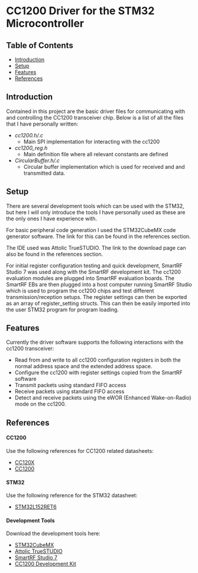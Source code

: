 
CC1200 Driver for the STM32 Microcontroller
===========================================

[//]: # (############################### Table of Contents ############################)
## Table of Contents
- [Introduction](#introduction)
- [Setup](#setup)
- [Features](#features)
- [References](#references)

[//]: # (############################### Introduction ############################)
## Introduction
Contained in this project are the basic driver files for communicating
with and controlling the CC1200 transceiver chip. Below is a list of all the files that I have personally written:

- *cc1200.h/.c*
	- Main SPI implementation for interacting with the cc1200
- *cc1200_reg.h*
	- Main definition file where all relevant constants are defined
- *CircularBuffer.h/.c*
	- Circular buffer implementation which is used for received and
		and transmitted data.

[//]: # (############################### Setup ############################)
## Setup
There are several development tools which can be used with the STM32,
but here I will only introduce the tools I have personally used as
these are the only ones I have experience with.

For basic peripheral code generation I used the STM32CubeMX code
generator software. The link for this can be found in the references section.

The IDE used was Attolic TrueSTUDIO. The link to the download page can
also be found in the references section.

For initial register configuration testing and quick development, SmartRF Studio 7 was used along with the SmartRF development kit. The cc1200 evaluation modules are plugged into SmartRF evaluation boards. The SmartRF EBs are then plugged into a host computer running SmartRF Studio which is used to program the cc1200 chips and test different transmission/reception setups. The register settings can then be exported as an array of register_setting structs. This can then be easily imported into the user STM32 program for program loading.

[//]: # (############################### Features ############################)
## Features
Currently the driver software supports the following interactions
with the cc1200 transceiver:

- Read from and write to all cc1200 configuration registers in both
the normal address space and the extended address space.
- Configure the cc1200 with register settings copied from the SmartRF
software
- Transmit packets using standard FIFO access
- Receive packets using standard FIFO access
- Detect and receive packets using the eWOR (Enhanced Wake-on-Radio) mode on the cc1200.

[//]: # (############################### REFERENCES ############################)
## References
#### CC1200
Use the following references for CC1200 related datasheets:
- [CC120X]
- [CC1200]

#### STM32
Use the following reference for the STM32 datasheet:
- [STM32L152RET6]

#### Development Tools
Download the development tools here:
- [STM32CubeMX]
- [Attolic TrueSTUDIO]
- [SmartRF Studio 7]
- [CC1200 Development Kit]

[//]: # (############################### REFERENCE LINKS ############################)
[CC120X]:https://www.ti.com/lit/ug/swru346b/swru346b.pdf?ts=1612317166591&ref_url=https%253A%252F%252Fwww.google.com%252F
[CC1200]:https://www.ti.com/lit/ds/symlink/cc1200.pdf?ts=1612287308778&ref_url=https%253A%252F%252Fwww.ti.com%252Fproduct%252FCC1200:

[STM32L152RET6]:https://www.st.com/resource/en/reference_manual/cd00240193-stm32l100xx-stm32l151xx-stm32l152xx-and-stm32l162xx-advanced-armbased-32bit-mcus-stmicroelectronics.pdf

[STM32CubeMX]:https://www.st.com/en/development-tools/stm32cubemx.html
[Attolic TrueSTUDIO]:https://www.st.com/en/development-tools/truestudio.html
[SmartRF Studio 7]:https://www.ti.com/tool/SMARTRFTM-STUDIO
[CC1200 Development Kit]:https://www.ti.com/tool/CC1200DK
